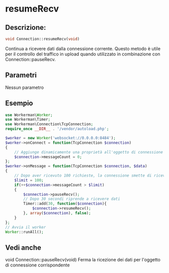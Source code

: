 # resumeRecv
## Descrizione:
```php
void Connection::resumeRecv(void)
```

Continua a ricevere dati dalla connessione corrente. Questo metodo è utile per il controllo del traffico in upload quando utilizzato in combinazione con Connection::pauseRecv.

## Parametri

Nessun parametro

## Esempio

```php
use Workerman\Worker;
use Workerman\Timer;
use Workerman\Connection\TcpConnection;
require_once __DIR__ . '/vendor/autoload.php';

$worker = new Worker('websocket://0.0.0.0:8484');
$worker->onConnect = function(TcpConnection $connection)
{
    // Aggiunge dinamicamente una proprietà all'oggetto di connessione per memorizzare quante richieste sono state inviate attraverso la connessione
    $connection->messageCount = 0;
};
$worker->onMessage = function(TcpConnection $connection, $data)
{
    // Dopo aver ricevuto 100 richieste, la connessione smette di ricevere dati
    $limit = 100;
    if(++$connection->messageCount > $limit)
    {
        $connection->pauseRecv();
        // Dopo 30 secondi riprende a ricevere dati
        Timer::add(30, function($connection){
            $connection->resumeRecv();
        }, array($connection), false);
    }
};
// Avvia il worker
Worker::runAll();
```

## Vedi anche
void Connection::pauseRecv(void) Ferma la ricezione dei dati per l'oggetto di connessione corrispondente
